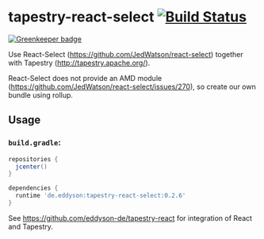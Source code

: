 # tapestry-react-select [![Build Status](https://travis-ci.org/eddyson-de/tapestry-react-select.svg?branch=master)](https://travis-ci.org/eddyson-de/tapestry-react-select)

[![Greenkeeper badge](https://badges.greenkeeper.io/eddyson-de/tapestry-react-select.svg)](https://greenkeeper.io/)

Use React-Select (https://github.com/JedWatson/react-select) together with Tapestry (http://tapestry.apache.org/).

React-Select does not provide an AMD module (https://github.com/JedWatson/react-select/issues/270), so create our own bundle using rollup.

## Usage


### `build.gradle`:
```groovy
repositories {
  jcenter()
}

dependencies {
  runtime 'de.eddyson:tapestry-react-select:0.2.6'
}

```

See https://github.com/eddyson-de/tapestry-react for integration of React and Tapestry.
